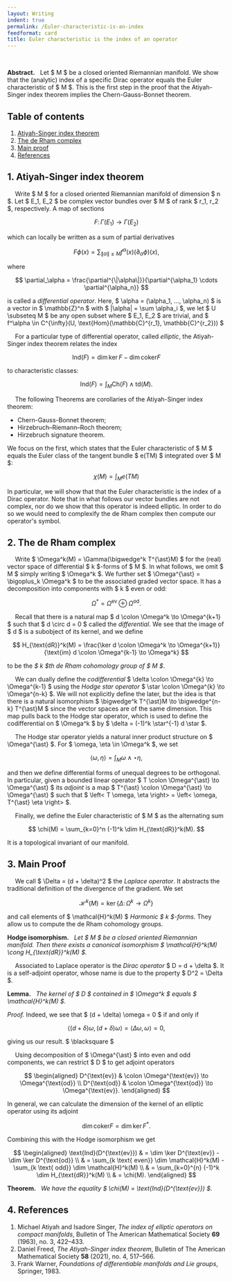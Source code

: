 ```yaml
---
layout: Writing
indent: true
permalink: /Euler-characteristic-is-an-index
feedformat: card
title: Euler characteristic is the index of an operator
---
```

<br>

**Abstract.** &nbsp; Let $ M $ be a closed oriented Riemannian manifold. We show that the (analytic) index of a specific Dirac operator equals the Euler characteristic of $ M $. This is the first step in the proof that the Atiyah-Singer index theorem implies the Chern-Gauss-Bonnet theorem.

## Table of contents
1. [Atiyah-Singer index theorem](#1-atiyah-singer-index-theorem)
2. [The de Rham complex](#2-the-de-rham-complex)
3. [Main proof](#3-main-proof)
4. [References](#4-references)

## 1. Atiyah-Singer index theorem

&emsp; Write $ M $ for a closed oriented Riemannian manifold of dimension $ n $. Let $ E_1, E_2 $ be complex vector bundles over $ M $ of rank $ r_1, r_2 $, respectively. A map of sections

$$
    F \colon \Gamma(E_1) \to \Gamma(E_2)
$$

which can locally be written as a sum of partial derivatives 

$$
    F \phi(x) = \sum_{\|\alpha\| \leq M} f^{\alpha}(x) (\partial_\alpha \phi)(x),
$$

where 

$$
    \partial_\alpha = \frac{\partial^{\|\alpha\|}}{\partial^{\alpha_1} \cdots \partial^{\alpha_n}}
$$

is called a *differential operator*. Here, $ \alpha = (\alpha_1, ..., \alpha_n) $ is a vector in $ \mathbb{Z}^n $ with $ \|\alpha\| = \sum \alpha_i $, we let $ U \subseteq M $ be any open subset where $ E_1, E_2 $ are trivial, and $ f^\alpha \in C^{\infty}(U, \text{Hom}(\mathbb{C}^{r_1}, \mathbb{C}^{r_2})) $

&emsp; For a particular type of differential operator, called *elliptic*, the Atiyah-Singer index theorem relates the index 

$$
    \text{Ind}(F) = \dim \ker F - \dim \text{coker} F
$$

to characteristic classes:

$$
    \text{Ind}(F)
    = \int_M \text{Ch}(F) \wedge \text{td}(M). 
$$

&emsp; The following Theorems are corollaries of the Atiyah-Singer index theorem:

- Chern-Gauss-Bonnet theorem;
- Hirzebruch–Riemann–Roch theorem;
- Hirzebruch signature theorem.

We focus on the first, which states that the Euler characteristic of $ M $ equals the Euler class of the tangent bundle $ e(TM) $ integrated over $ M $:

$$
    \chi(M) = \int_M e(TM)
$$

In particular, we will show that that the Euler characteristic is the index of a Dirac operator. Note that in what follows our vector bundles are not complex, nor do we show that this operator is indeed elliptic. In order to do so we would need to complexify the de Rham complex then compute our operator's symbol.


## 2. The de Rham complex

&emsp; Write $ \Omega^k(M) = \Gamma(\bigwedge^k T^{\ast}M) $ for the (real) vector space of differential $ k $-forms of $ M $. In what follows, we omit $ M $ simply writing $ \Omega^k $. We further set $ \Omega^{\ast} = \bigoplus_k \Omega^k $ to be the associated graded vector space. It has a decomposition into components with $ k $ even or odd:

$$
    \Omega^{\ast} = \Omega^{\text{ev}} \oplus \Omega^{\text{od}}.
$$

&emsp; Recall that there is a natural map $ d \colon \Omega^k \to \Omega^{k+1} $ such that $ d \circ d = 0 $ called the *differential*. We see that the image of $ d $ is a subobject of its kernel, and we define 

$$
    H_{\text{dR}}^k(M) = \frac{\ker d \colon \Omega^k \to \Omega^{k+1}}{\text{im} d \colon \Omega^{k-1} \to \Omega^k}
$$

to be the *$ k $th de Rham cohomology group of $ M $*.

&emsp; We can dually define the *codifferential* $ \delta \colon \Omega^{k} \to \Omega^{k-1} $ using the *Hodge star operator* $ \star \colon \Omega^{k} \to \Omega^{n-k} $. We will not explicitly define the later, but the idea is that there is a natural isomorphism $ \bigwedge^k T^{\ast}M \to \bigwedge^{n-k} T^{\ast}M $ since the vector spaces are of the same dimension. This map pulls back to the Hodge star operator, which is used to define the codifferential on $ \Omega^k $ by $ \delta = (-1)^k \star^{-1} d \star $. 

&emsp; The Hodge star operator yields a natural inner product structure on $ \Omega^{\ast} $. For $ \omega, \eta \in \Omega^k $, we set 

$$
    \left< \omega, \eta \right> = \int_M \omega \wedge \star \eta,
$$

and then we define differential forms of unequal degrees to be orthogonal. In particular, given a bounded linear operator $ T \colon \Omega^{\ast} \to \Omega^{\ast} $ its *adjoint* is a map $ T^{\ast} \colon \Omega^{\ast} \to \Omega^{\ast} $ such that $ \left< T \omega, \eta \right> = \left< \omega, T^{\ast} \eta \right> $.

&emsp; Finally, we define the Euler characteristic of $ M $ as the alternating sum 

$$
    \chi(M) = \sum_{k=0}^n (-1)^k \dim H_{\text{dR}}^k(M).
$$

It is a topological invariant of our manifold.


## 3. Main Proof

&emsp; We call $ \Delta = (d + \delta)^2 $ the *Laplace operator*. It abstracts the traditional definition of the divergence of the gradient. We set 

$$
    \mathcal{H}^k(M) = \ker \{\Delta \colon \Omega^k \to \Omega^k\}
$$

and call elements of $ \mathcal{H}^k(M) $ *Harmonic $ k $-forms*. They allow us to compute the de Rham cohomology groups. 

**Hodge isomorphism.** &nbsp; *Let $ M $ be a closed oriented Riemannian manifold. Then there exists a canonical isomorphism $ \mathcal{H}^k(M) \cong H_{\text{dR}}^k(M) $.*

&emsp; Associated to Laplace operator is the *Dirac operator* $ D = d + \delta $. It is a self-adjoint operator, whose name is due to the property $ D^2 = \Delta $.

**Lemma.** &nbsp; *The kernel of $ D $ contained in $ \Omega^k $ equals $ \mathcal{H}^k(M) $.*

*Proof.* Indeed, we see that $ (d + \delta) \omega = 0 $ if and only if 

$$
    \left< (d + \delta) \omega, (d + \delta) \omega \right>
    = \left< \Delta \omega, \omega \right>
    = 0,
$$

giving us our result. $ \blacksquare $

&emsp; Using decomposition of $ \Omega^{\ast} $ into even and odd components, we can restrict $ D $ to get adjoint operators 

$$
\begin{aligned}
    D^{\text{ev}} & \colon \Omega^{\text{ev}} \to \Omega^{\text{od}} \\
    D^{\text{od}} & \colon \Omega^{\text{od}} \to \Omega^{\text{ev}}.
\end{aligned}
$$

In general, we can calculate the dimension of the kernel of an elliptic operator using its adjoint

$$
    \dim \text{coker} F = \dim \ker F^{\ast}.
$$

Combining this with the Hodge isomorphism we get 

$$
\begin{aligned}
    \text{Ind}(D^{\text{ev}})
    & = \dim \ker D^{\text{ev}} - \dim \ker D^{\text{od}} \\
    & = \sum_{k \text{ even}} \dim \mathcal{H}^k(M) - \sum_{k \text{ odd}} \dim \mathcal{H}^k(M) \\
    & = \sum_{k=0}^{n} (-1)^k \dim H_{\text{dR}}^k(M) \\
    & = \chi(M).
\end{aligned}
$$

**Theorem.** &nbsp; *We have the equality $ \chi(M) = \text{Ind}(D^{\text{ev}}) $.*


## 4. References

1. Michael Atiyah and Isadore Singer, *The index of elliptic operators on compact manifolds*, Bulletin of The American Mathematical Society **69** (1963), no. 3, 422–433.
2. Daniel Freed, *The Atiyah-Singer index theorem*, Bulletin of The American Mathematical Society **58** (2021), no. 4, 517–566.
3. Frank Warner, *Foundations of differentiable manifolds and Lie groups*, Springer, 1983.
